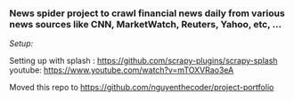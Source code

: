 ### News spider project to crawl financial news daily from various news sources like CNN, MarketWatch, Reuters, Yahoo, etc, ... 

*Setup:*

Setting up with splash : https://github.com/scrapy-plugins/scrapy-splash
youtube: https://www.youtube.com/watch?v=mTOXVRao3eA

Moved this repo to https://github.com/nguyenthecoder/project-portfolio
